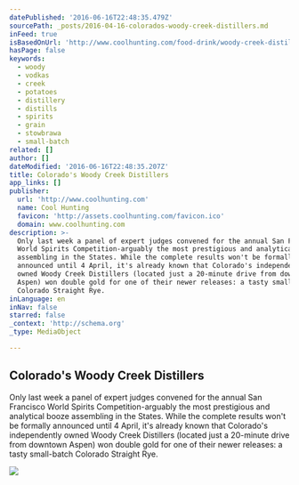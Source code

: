 ```yaml
---
datePublished: '2016-06-16T22:48:35.479Z'
sourcePath: _posts/2016-04-16-colorados-woody-creek-distillers.md
inFeed: true
isBasedOnUrl: 'http://www.coolhunting.com/food-drink/woody-creek-distillers-colorado'
hasPage: false
keywords:
  - woody
  - vodkas
  - creek
  - potatoes
  - distillery
  - distills
  - spirits
  - grain
  - stowbrawa
  - small-batch
related: []
author: []
dateModified: '2016-06-16T22:48:35.207Z'
title: Colorado's Woody Creek Distillers
app_links: []
publisher:
  url: 'http://www.coolhunting.com'
  name: Cool Hunting
  favicon: 'http://assets.coolhunting.com/favicon.ico'
  domain: www.coolhunting.com
description: >-
  Only last week a panel of expert judges convened for the annual San Francisco
  World Spirits Competition-arguably the most prestigious and analytical booze
  assembling in the States. While the complete results won't be formally
  announced until 4 April, it's already known that Colorado's independently
  owned Woody Creek Distillers (located just a 20-minute drive from downtown
  Aspen) won double gold for one of their newer releases: a tasty small-batch
  Colorado Straight Rye.
inLanguage: en
inNav: false
starred: false
_context: 'http://schema.org'
_type: MediaObject

---
```

<article style=""><h1>Colorado's Woody Creek Distillers</h1><p>Only last week a panel of expert judges convened for the annual San Francisco World Spirits Competition-arguably the most prestigious and analytical booze assembling in the States. While the complete results won't be formally announced until 4 April, it's already known that Colorado's independently owned Woody Creek Distillers (located just a 20-minute drive from downtown Aspen) won double gold for one of their newer releases: a tasty small-batch Colorado Straight Rye.</p><img src="http://assets.coolhunting.com/coolhunting/2016/03/25/large_Woody-Creek-Tour-01.jpg" /></article>